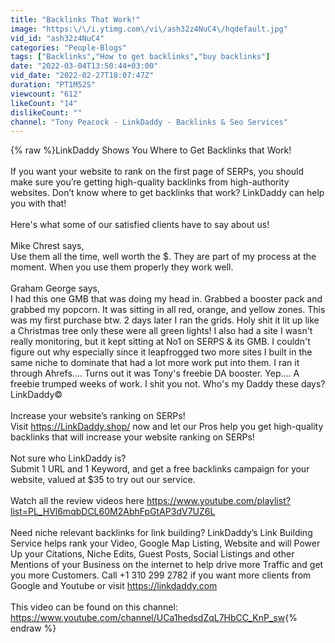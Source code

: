 ```yaml
---
title: "Backlinks That Work!"
image: "https:\/\/i.ytimg.com\/vi\/ash32z4NuC4\/hqdefault.jpg"
vid_id: "ash32z4NuC4"
categories: "People-Blogs"
tags: ["Backlinks","How to get backlinks","buy backlinks"]
date: "2022-03-04T13:50:44+03:00"
vid_date: "2022-02-27T18:07:47Z"
duration: "PT1M52S"
viewcount: "612"
likeCount: "14"
dislikeCount: ""
channel: "Tony Peacock - LinkDaddy - Backlinks & Seo Services"
---
```

{% raw %}LinkDaddy Shows You Where to Get Backlinks that Work!<br /><br />If you want your website to rank on the first page of SERPs, you should make sure you’re getting high-quality backlinks from high-authority websites. Don’t know where to get backlinks that work? LinkDaddy can help you with that!<br /><br />Here's what some of our satisfied clients have to say about us!<br /><br />Mike Chrest says,<br />Use them all the time, well worth the $. They are part of my process at the moment. When you use them properly they work well.<br /><br />Graham George says,<br />I had this one GMB that was doing my head in. Grabbed a booster pack and grabbed my popcorn. It was sitting in all red, orange, and yellow zones. This was my first purchase btw. 2 days later I ran the grids. Holy shit it lit up like a Christmas tree only these were all green lights! I also had a site I wasn't really monitoring, but it kept sitting at No1 on SERPS &amp; its GMB. I couldn't figure out why especially since it leapfrogged two more sites I built in the same niche to dominate that had a lot more work put into them. I ran it through Ahrefs…. Turns out it was Tony's freebie DA booster. Yep…. A freebie trumped weeks of work. I shit you not. Who's my Daddy these days? LinkDaddy©<br /><br />Increase your website’s ranking on SERPs!<br />Visit <a rel="nofollow" target="blank" href="https://LinkDaddy.shop/">https://LinkDaddy.shop/</a> now and let our Pros help you get high-quality backlinks that will increase your website ranking on SERPs!<br /><br />Not sure who LinkDaddy is?<br />Submit 1 URL and 1 Keyword, and get a free backlinks campaign for your website, valued at $35 to try out our service.<br /><br />Watch all the review videos here <a rel="nofollow" target="blank" href="https://www.youtube.com/playlist?list=PL_HVl6mqbDCL60M2AbhFpGtAP3dV7UZ6L">https://www.youtube.com/playlist?list=PL_HVl6mqbDCL60M2AbhFpGtAP3dV7UZ6L</a><br /><br />Need niche relevant backlinks for link building? LinkDaddy’s Link Building Service helps rank your Video, Google Map Listing, Website and will Power Up your Citations, Niche Edits, Guest Posts, Social Listings and other Mentions of your Business on the internet to help drive more Traffic and get you more Customers. Call +1 310 299 2782 if you want more clients from Google and Youtube or visit <a rel="nofollow" target="blank" href="https://linkdaddy.com">https://linkdaddy.com</a><br /><br />This video can be found on this channel:<br /><a rel="nofollow" target="blank" href="https://www.youtube.com/channel/UCa1hedsdZqL7HbCC_KnP_sw">https://www.youtube.com/channel/UCa1hedsdZqL7HbCC_KnP_sw</a>{% endraw %}
